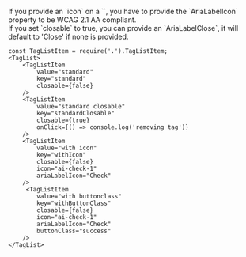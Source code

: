 <div class="m-alert d-alert m-alert--wcag u-margin-bottom">
    <p>If you provide an `icon` on a `<TagListItem></TagListItem>`, you have to provide the `AriaLabelIcon` property to be WCAG 2.1 AA compliant.<br />
    If you set `closable` to true, you can provide an `AriaLabelClose`, it will default to 'Close' if none is provided.</p>
</div>

```
const TagListItem = require('.').TagListItem;
<TagList>
    <TagListItem
        value="standard"
        key="standard"
        closable={false}
    />
    <TagListItem
        value="standard closable"
        key="standardClosable"
        closable={true}
        onClick={() => console.log('removing tag')}
    />
    <TagListItem
        value="with icon"
        key="withIcon"
        closable={false}
        icon="ai-check-1"
        ariaLabelIcon="Check"
    />
     <TagListItem
        value="with buttonclass"
        key="withButtonClass"
        closable={false}
        icon="ai-check-1"
        ariaLabelIcon="Check"
        buttonClass="success"
    />
</TagList>
```

